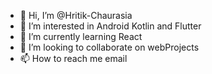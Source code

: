 - 👋 Hi, I’m @Hritik-Chaurasia
- 👀 I’m interested in Android Kotlin and Flutter
- 🌱 I’m currently learning React
- 💞️ I’m looking to collaborate on webProjects
- 📫 How to reach me email

<!---
Hritik-Chaurasia/Hritik-Chaurasia is a ✨ special ✨ repository because its `README.md` (this file) appears on your GitHub profile.
You can click the Preview link to take a look at your changes.
--->
